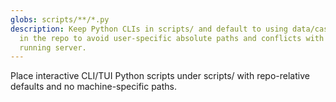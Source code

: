 ```yaml
---
globs: scripts/**/*.py
description: Keep Python CLIs in scripts/ and default to using data/cases.json
  in the repo to avoid user-specific absolute paths and conflicts with the
  running server.
---
```


Place interactive CLI/TUI Python scripts under scripts/ with repo-relative defaults and no machine-specific paths.